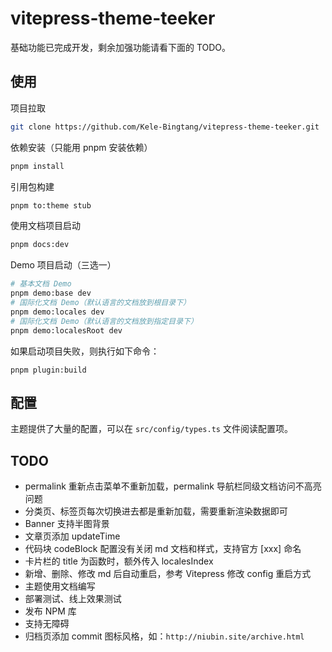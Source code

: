# vitepress-theme-teeker

基础功能已完成开发，剩余加强功能请看下面的 TODO。

## 使用

项目拉取

```bash
git clone https://github.com/Kele-Bingtang/vitepress-theme-teeker.git
```

依赖安装（只能用 pnpm 安装依赖）

```bash
pnpm install
```

引用包构建

```bash
pnpm to:theme stub
```

使用文档项目启动

```bash
pnpm docs:dev
```

Demo 项目启动（三选一）

```bash
# 基本文档 Demo
pnpm demo:base dev
# 国际化文档 Demo（默认语言的文档放到根目录下）
pnpm demo:locales dev
# 国际化文档 Demo（默认语言的文档放到指定目录下）
pnpm demo:localesRoot dev
```

如果启动项目失败，则执行如下命令：

```base
pnpm plugin:build
```

## 配置

主题提供了大量的配置，可以在 `src/config/types.ts` 文件阅读配置项。

## TODO

- permalink 重新点击菜单不重新加载，permalink 导航栏同级文档访问不高亮问题
- 分类页、标签页每次切换进去都是重新加载，需要重新渲染数据即可
- Banner 支持半图背景
- 文章页添加 updateTime
- 代码块 codeBlock 配置没有关闭 md 文档和样式，支持官方 [xxx] 命名
- 卡片栏的 title 为函数时，额外传入 localesIndex
- 新增、删除、修改 md 后自动重启，参考 Vitepress 修改 config 重启方式
- 主题使用文档编写
- 部署测试、线上效果测试
- 发布 NPM 库
- 支持无障碍
- 归档页添加 commit 图标风格，如：`http://niubin.site/archive.html`